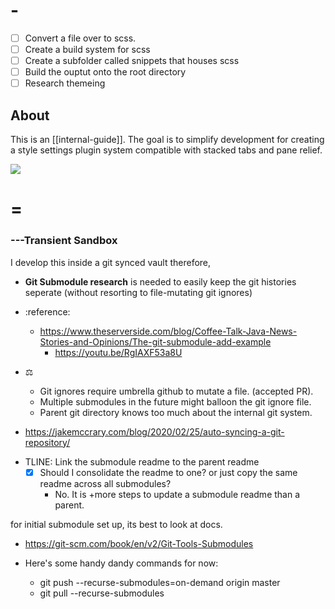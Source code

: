 # -

- [ ] Convert a file over to scss.
- [ ] Create a build system for scss
- [ ] Create a subfolder called snippets that houses scss
- [ ] Build the ouptut onto the root directory
- [ ] Research themeing

## About

This is an [[internal-guide]]. The goal is to simplify development for creating a style settings plugin system compatible with stacked tabs and pane relief.

![](/docs/assets/screenshot.png)

# =

### ---Transient Sandbox

I develop this inside a git synced vault therefore,

- **Git Submodule research** is needed to easily keep the git histories seperate (without resorting to file-mutating git ignores)

- :reference:
  - https://www.theserverside.com/blog/Coffee-Talk-Java-News-Stories-and-Opinions/The-git-submodule-add-example
    - https://youtu.be/RgIAXF53a8U
- ⚖️
  - Git ignores require umbrella github to mutate a file. (accepted PR).
  - Multiple submodules in the future might balloon the git ignore file.
  - Parent git directory knows too much about the internal git system.

* https://jakemccrary.com/blog/2020/02/25/auto-syncing-a-git-repository/

- TLINE: Link the submodule readme to the parent readme
  - [x] Should I consolidate the readme to one? or just copy the same readme across all submodules?
    - No. It is +more steps to update a submodule readme than a parent.

for initial submodule set up, its best to look at docs.

- https://git-scm.com/book/en/v2/Git-Tools-Submodules

- Here's some handy dandy commands for now:
  - git push --recurse-submodules=on-demand origin master
  - git pull --recurse-submodules
